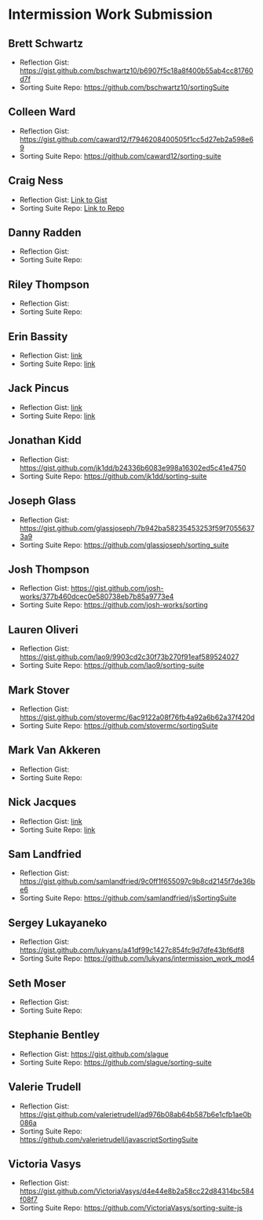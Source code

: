 # Intermission Work Submission

## Brett Schwartz

* Reflection Gist: https://gist.github.com/bschwartz10/b6907f5c18a8f400b55ab4cc81760d7f
* Sorting Suite Repo: https://github.com/bschwartz10/sortingSuite

## Colleen Ward

* Reflection Gist: https://gist.github.com/caward12/f7946208400505f1cc5d27eb2a598e69
* Sorting Suite Repo: https://github.com/caward12/sorting-suite

## Craig Ness

* Reflection Gist: [Link to Gist](https://gist.github.com/NessEFC/1c7f509f8e321c7bb8b9cf3d905d8f00)
* Sorting Suite Repo: [Link to Repo](https://github.com/NessEFC/sorting_suite_js)

## Danny Radden

* Reflection Gist: 
* Sorting Suite Repo: 

## Riley Thompson

* Reflection Gist: 
* Sorting Suite Repo: 

## Erin Bassity

* Reflection Gist: [link](https://gist.github.com/somedayrainbows/7ae37e42a85266ca27c9d7d83f8e77f8)
* Sorting Suite Repo: [link](https://github.com/somedayrainbows/sorting_suite)

## Jack Pincus

* Reflection Gist: [link](https://gist.github.com/jwpincus/bf0337590ad330390733045316905a42)
* Sorting Suite Repo: [link](https://github.com/jwpincus/sorting_suite_js)

## Jonathan Kidd

* Reflection Gist: https://gist.github.com/jk1dd/b24336b6083e998a16302ed5c41e4750
* Sorting Suite Repo: https://github.com/jk1dd/sorting-suite

## Joseph Glass

* Reflection Gist: https://gist.github.com/glassjoseph/7b942ba58235453253f59f70556373a9
* Sorting Suite Repo: https://github.com/glassjoseph/sorting_suite

## Josh Thompson

* Reflection Gist: https://gist.github.com/josh-works/377b460dcec0e580738eb7b85a9773e4
* Sorting Suite Repo: https://github.com/josh-works/sorting

## Lauren Oliveri

* Reflection Gist: https://gist.github.com/lao9/9903cd2c30f73b270f91eaf589524027
* Sorting Suite Repo: https://github.com/lao9/sorting-suite

## Mark Stover

* Reflection Gist: https://gist.github.com/stovermc/6ac9122a08f76fb4a92a6b62a37f420d
* Sorting Suite Repo: https://github.com/stovermc/sortingSuite

## Mark Van Akkeren

* Reflection Gist: 
* Sorting Suite Repo: 

## Nick Jacques

* Reflection Gist: [link](https://gist.github.com/NicholasJacques/6e0ce459848be5b1ed6a0e6aaa17bbee)
* Sorting Suite Repo: [link](https://github.com/NicholasJacques/sortingSuiteJS)

## Sam Landfried

* Reflection Gist: https://gist.github.com/samlandfried/9c0ff1f655097c9b8cd2145f7de36be6
* Sorting Suite Repo: https://github.com/samlandfried/jsSortingSuite

## Sergey Lukayaneko

* Reflection Gist: https://gist.github.com/lukyans/a41df99c1427c854fc9d7dfe43bf6df8
* Sorting Suite Repo: https://github.com/lukyans/intermission_work_mod4

## Seth Moser

* Reflection Gist: 
* Sorting Suite Repo: 

## Stephanie Bentley

* Reflection Gist: https://gist.github.com/slague
* Sorting Suite Repo: https://github.com/slague/sorting-suite

## Valerie Trudell

* Reflection Gist: https://gist.github.com/valerietrudell/ad976b08ab64b587b6e1cfb1ae0b086a 
* Sorting Suite Repo: https://github.com/valerietrudell/javascriptSortingSuite 

## Victoria Vasys

* Reflection Gist: https://gist.github.com/VictoriaVasys/d4e44e8b2a58cc22d84314bc584f08f7
* Sorting Suite Repo: https://github.com/VictoriaVasys/sorting-suite-js
